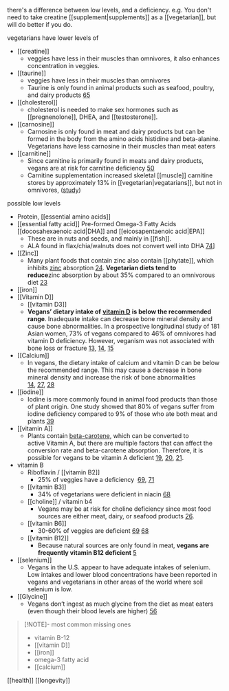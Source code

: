 there's a difference between low levels, and a deficiency.
e.g. You don't need to take creatine [[supplement|supplements]] as a [[vegetarian]], but will do better if you do.

vegetarians have lower levels of
- [[creatine]]
	- veggies have less in their muscles than omnivores, it also enhances concentration in veggies.
- [[taurine]]
	- veggies have less in their muscles than omnivores
	- Taurine is only found in animal products such as seafood, poultry, and dairy products [65](https://www.ncbi.nlm.nih.gov/pubmed/2352336)
- [[cholesterol]]
	- cholesterol is needed to make sex hormones such as [[pregnenolone]], DHEA, and [[testosterone]].
- [[carnosine]]
	- Carnosine is only found in meat and dairy products but can be formed in the body from the amino acids histidine and beta-alanine. Vegetarians have less carnosine in their muscles than meat eaters
- [[carnitine]] 
	- Since carnitine is primarily found in meats and dairy products, vegans are at risk for carnitine deficiency [50](http://ajcn.nutrition.org/content/50/2/301.abstract)
	- Carnitine supplementation increased skeletal [[muscle]] carnitine stores  by approximately 13% in [[vegetarian|vegatarians]], but not in omnivores, ([study](https://ods.od.nih.gov/factsheets/Carnitine-HealthProfessional/))

possible low levels
- Protein, [[essential amino acids]]
- [[essential fatty acid]] Pre-formed Omega-3 Fatty Acids [[docosahexaenoic acid|DHA]] and [[eicosapentaenoic acid|EPA]] 
	- These are in nuts and seeds, and mainly in [[fish]].
	- ALA found in flax/chia/walnuts does not convert well into DHA [74](https://www.ncbi.nlm.nih.gov/m/pubmed/19269799/)]
- [[Zinc]]
	- Many plant foods that contain zinc also contain [[phytate]], which inhibits [zinc](https://selfhacked.com/blog/literally-everything-wanted-know-zinc-backed-science/) absorption [24](https://www.ncbi.nlm.nih.gov/pubmed/25439135). **Vegetarian diets tend to reduce**zinc absorption by about 35% compared to an omnivorous diet [23](http://ajcn.nutrition.org/content/78/3/633S.long)
- [[iron]]
- [[Vitamin D]]
	- [[vitamin D3]]
	- **Vegans’ dietary intake of** [**vitamin D**](https://selfhacked.com/blog/natural-ways-to-increase-calcitrol-and-vitamin-d-receptor-gene-expression/) **is below the recommended range**. Inadequate intake can decrease bone mineral density and cause bone abnormalities. In a prospective longitudinal study of 181 Asian women, 73% of vegans compared to 46% of omnivores had vitamin D deficiency. However, veganism was not associated with bone loss or fracture [13](https://www.ncbi.nlm.nih.gov/pubmed/21811293), [14](https://www.ncbi.nlm.nih.gov/pubmed/21092700), [15](https://www.ncbi.nlm.nih.gov/pubmed/21872800)
- [[Calcium]]
	- In vegans, the dietary intake of calcium and vitamin D can be below the recommended range. This may cause a decrease in bone mineral density and increase the risk of bone abnormalities [14](https://www.ncbi.nlm.nih.gov/pubmed/21092700), [27](https://www.ncbi.nlm.nih.gov/pubmed/12491091), [28](https://www.ncbi.nlm.nih.gov/pubmed/16942519)
- [[iodine]]
	- Iodine is more commonly found in animal food products than those of plant origin. One study showed that 80% of vegans suffer from iodine deficiency compared to 9% of those who ate both meat and plants [39](https://www.ncbi.nlm.nih.gov/pubmed/12748410)
- [[vitamin A]]
	- Plants contain [beta-carotene](https://selfhacked.com/blog/beta-carotene/), which can be converted to active Vitamin A, but there are multiple factors that can affect the conversion rate and beta-carotene absorption. Therefore, it is possible for vegans to be vitamin A deficient [19](https://www.ncbi.nlm.nih.gov/pmc/articles/PMC2855261/), [20](https://www.ncbi.nlm.nih.gov/pmc/articles/PMC5372909/), [21](https://www.ncbi.nlm.nih.gov/pmc/articles/PMC4628270/).
- vitamin B
	- Riboflavin / [[vitamin B2]]
		- 25% of veggies have a deficiency  [69](https://www.ncbi.nlm.nih.gov/pubmed/1797957), [71](https://www.ernaehrungs-umschau.de/fileadmin/Ernaehrungs-Umschau/pdfs/pdf_2016/04_16/EU04_2016_Special_DGE_eng_final.pdf)
	- [[vitamin B3]]
		- 34% of vegetarians were deficient in niacin [68](https://www.ncbi.nlm.nih.gov/pubmed/26502280)
	- [[choline]] / vitamin b4
		- Vegans may be at risk for choline deficiency since most food sources are either meat, dairy, or seafood products [26](https://www.ars.usda.gov/ARSUserFiles/80400525/Data/Choline/Choln02.pdf).
	- [[vitamin B6]]
		- 30-60% of veggies are deficient [69](https://www.ncbi.nlm.nih.gov/pubmed/1797957) [68](https://www.ncbi.nlm.nih.gov/pubmed/26502280)
	- [[vitamin B12]]
		- Because natural sources are only found in meat, **vegans are frequently vitamin B12 deficient** [5](https://www.ncbi.nlm.nih.gov/pubmed/12816782)
- [[selenium]]
	- Vegans in the U.S. appear to have adequate intakes of selenium. Low intakes and lower blood concentrations have been reported in vegans and vegetarians in other areas of the world where soil selenium is low.
- [[Glycine]]
	- Vegans don’t ingest as much glycine from the diet as meat eaters (even though their blood levels are higher) [56](https://www.ncbi.nlm.nih.gov/pmc/articles/PMC4705437/)

> [!NOTE]- most common missing ones
> - vitamin B-12
> - [[vitamin D]]
> - [[iron]]
> - omega-3 fatty acid
> - [[calcium]]



[[health]]
[[longevity]]
